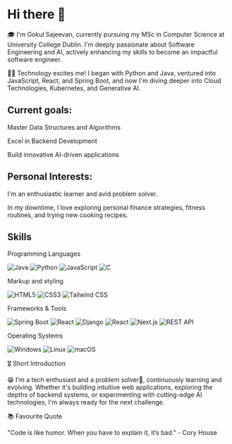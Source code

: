 # Hi there 👋

🎓 I'm Gokul Sajeevan, currently pursuing my MSc in Computer Science at University College Dublin. I'm deeply passionate about Software Engineering and AI, actively enhancing my skills to become an impactful software engineer.

🧑‍💻 Technology excites me! I began with Python and Java, ventured into JavaScript, React, and Spring Boot, and now I'm diving deeper into Cloud Technologies, Kubernetes, and Generative AI.

## Current goals:

Master Data Structures and Algorithms

Excel in Backend Development

Build innovative AI-driven applications

## Personal Interests:

I'm an enthusiastic learner and avid problem solver.

In my downtime, I love exploring personal finance strategies, fitness routines, and trying new cooking recipes.

## Skills

Programming Languages

![Java](https://img.shields.io/badge/Java-007396?style=for-the-badge&logo=java&logoColor=white)
![Python](https://img.shields.io/badge/Python-3776AB?style=for-the-badge&logo=python&logoColor=white)
![JavaScript](https://img.shields.io/badge/JavaScript-F7DF1E?style=for-the-badge&logo=javascript&logoColor=black)
![C](https://img.shields.io/badge/C-00599C?style=for-the-badge&logo=c&logoColor=white)

Markup and styling

![HTML5](https://img.shields.io/badge/HTML5-E34F26?style=for-the-badge&logo=html5&logoColor=white)
![CSS3](https://img.shields.io/badge/CSS3-1572B6?style=for-the-badge&logo=css3&logoColor=white)
![Tailwind CSS](https://img.shields.io/badge/Tailwind_CSS-06B6D4?style=for-the-badge&logo=tailwind-css&logoColor=white)


Frameworks & Tools

![Spring Boot](https://img.shields.io/badge/Spring_Boot-6DB33F?style=for-the-badge&logo=spring-boot&logoColor=white)
![React](https://img.shields.io/badge/React-20232A?style=for-the-badge&logo=react&logoColor=61DAFB)
![Django](https://img.shields.io/badge/Django-092E20?style=for-the-badge&logo=django&logoColor=white)
![React](https://img.shields.io/badge/React-20232A?style=for-the-badge&logo=react&logoColor=61DAFB)
![Next.js](https://img.shields.io/badge/Next.js-000000?style=for-the-badge&logo=nextdotjs&logoColor=white)
![REST API](https://img.shields.io/badge/REST_API-000000?style=for-the-badge&logo=flask&logoColor=white)


Operating Systems

![Windows](https://img.shields.io/badge/Windows-0078D6?style=for-the-badge&logo=windows&logoColor=white)
![Linux](https://img.shields.io/badge/Linux-FCC624?style=for-the-badge&logo=linux&logoColor=black)
![macOS](https://img.shields.io/badge/macOS-000000?style=for-the-badge&logo=apple&logoColor=white)





🎖️ Short Introduction

😁 I'm a tech enthusiast and a problem solver🚀, continuously learning and evolving. Whether it's building intuitive web applications, exploring the depths of backend systems, or experimenting with cutting-edge AI technologies, I'm always ready for the next challenge.

📚 Favourite Quote

"Code is like humor. When you have to explain it, it’s bad." - Cory House

<!--
**Gokulsajeev15/Gokulsajeev15** is a ✨ _special_ ✨ repository because its `README.md` (this file) appears on your GitHub profile.

Here are some ideas to get you started:

- 🔭 I’m currently working on ...
- 🌱 I’m currently learning ...
- 👯 I’m looking to collaborate on ...
- 🤔 I’m looking for help with ...
- 💬 Ask me about ...
- 📫 How to reach me: ...
- 😄 Pronouns: ...
- ⚡ Fun fact: ...
-->
